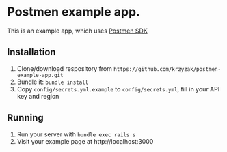 # Postmen example app.

This is an example app, which uses <a href="github.com/postmen/postmen-sdk-ruby">Postmen SDK</a>

## Installation

1. Clone/download respository from `https://github.com/krzyzak/postmen-example-app.git`
2. Bundle it: `bundle install`
3. Copy `config/secrets.yml.example` to `config/secrets.yml`, fill in your API key and region

## Running

1. Run your server with `bundle exec rails s`
2. Visit your example page at http://localhost:3000
